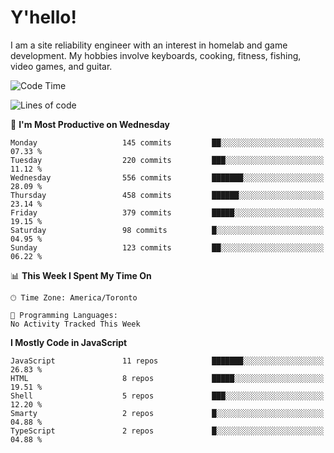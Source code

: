# Y'hello!
I am a site reliability engineer with an interest in homelab and game development.
My hobbies involve keyboards, cooking, fitness, fishing, video games, and guitar.

<!--START_SECTION:waka-->
![Code Time](http://img.shields.io/badge/Code%20Time-94%20hrs%2054%20mins-blue)

![Lines of code](https://img.shields.io/badge/From%20Hello%20World%20I%27ve%20Written-3.2%20million%20lines%20of%20code-blue)

📅 **I'm Most Productive on Wednesday** 

```text
Monday                   145 commits         ██░░░░░░░░░░░░░░░░░░░░░░░   07.33 % 
Tuesday                  220 commits         ███░░░░░░░░░░░░░░░░░░░░░░   11.12 % 
Wednesday                556 commits         ███████░░░░░░░░░░░░░░░░░░   28.09 % 
Thursday                 458 commits         ██████░░░░░░░░░░░░░░░░░░░   23.14 % 
Friday                   379 commits         █████░░░░░░░░░░░░░░░░░░░░   19.15 % 
Saturday                 98 commits          █░░░░░░░░░░░░░░░░░░░░░░░░   04.95 % 
Sunday                   123 commits         ██░░░░░░░░░░░░░░░░░░░░░░░   06.22 % 
```


📊 **This Week I Spent My Time On** 

```text
🕑︎ Time Zone: America/Toronto

💬 Programming Languages: 
No Activity Tracked This Week
```

**I Mostly Code in JavaScript** 

```text
JavaScript               11 repos            ███████░░░░░░░░░░░░░░░░░░   26.83 % 
HTML                     8 repos             █████░░░░░░░░░░░░░░░░░░░░   19.51 % 
Shell                    5 repos             ███░░░░░░░░░░░░░░░░░░░░░░   12.20 % 
Smarty                   2 repos             █░░░░░░░░░░░░░░░░░░░░░░░░   04.88 % 
TypeScript               2 repos             █░░░░░░░░░░░░░░░░░░░░░░░░   04.88 % 
```




<!--END_SECTION:waka-->
